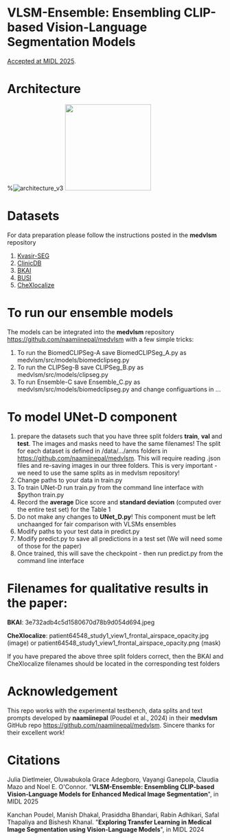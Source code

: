 # VLSM-Ensemble: Ensembling CLIP-based Vision-Language Segmentation Models
[Accepted at MIDL 2025](https://openreview.net/forum?id=IJJJT1vIdX#discussion).

# Architecture

%![architecture_v3](https://github.com/user-attachments/assets/5197ebda-205d-40c8-9a97-5a918284dee3)
<img src="https://github.com/user-attachments/assets/5197ebda-205d-40c8-9a97-5a918284dee3" width="200" />

# Datasets
For data preparation please follow the instructions posted in the **medvlsm** repository
1. [Kvasir-SEG](https://datasets.simula.no/kvasir-seg/)
2. [ClinicDB](https://www.kaggle.com/datasets/balraj98/cvcclinicdb)
3. [BKAI](https://www.kaggle.com/c/bkai-igh-neopolyp/data)
4. [BUSI](https://www.kaggle.com/datasets/aryashah2k/breast-ultrasound-images-dataset)
5. [CheXlocalize](https://stanfordaimi.azurewebsites.net/datasets/23c56a0d-15de-405b-87c8-99c30138950c)

# To run our ensemble models
The models can be integrated into the **medvlsm** repository https://github.com/naamiinepal/medvlsm with a few simple tricks:

1. To run the BiomedCLIPSeg-A save BiomedCLIPSeg_A.py as medvlsm/src/models/biomedclipseg.py
2. To run the CLIPSeg-B save CLIPSeg_B.py as medvlsm/src/models/clipseg.py
3. To run Ensemble-C save Ensemble_C.py as medvlsm/src/models/biomedclipseg.py and change configuartions in ...
   
# To model UNet-D component
1. prepare the datasets such that you have three split folders **train**, **val** and **test**. The images and masks need to have the same filenames! The split for each dataset is defined in /data/.../anns folders in https://github.com/naamiinepal/medvlsm. This will require reading .json files and re-saving images in our three folders. This is very important - we need to use the same splits as in medvlsm repository!
2. Change paths to your data in train.py
3. To train UNet-D run train.py from the command line interface with $python train.py
4. Record the **average** Dice score and **standard deviation** (computed over the entire test set) for the Table 1
5. Do not make any changes to **UNet_D.py**! This component must be left unchaanged for fair comparison with VLSMs ensembles
6. Modify paths to your test data in predict.py
7. Modify predict.py to save all predictions in a test set (We will need some of those for the paper)
8. Once trained, this will save the checkpoint - then run predict.py from the command line interface

# Filenames for qualitative results in the paper:
**BKAI**: 3e732adb4c5d1580670d78b9d054d694.jpeg

**CheXlocalize**: patient64548_study1_view1_frontal_airspace_opacity.jpg (image) or patient64548_study1_view1_frontal_airspace_opacity.png (mask)

If you have prepared the above three split folders correct, then the BKAI and CheXlocalize filenames should be located in the corresponding test folders

# Acknowledgement
This repo works with the experimental testbench, data splits and text prompts developed by **naamiinepal** (Poudel et al., 2024) in their **medvlsm** GitHub repo https://github.com/naamiinepal/medvlsm. Sincere thanks for their excellent work!

# Citations
Julia Dietlmeier, Oluwabukola Grace Adegboro, Vayangi Ganepola, Claudia Mazo and Noel E. O'Connor. "**VLSM-Ensemble: Ensembling CLIP-based Vision-Language
Models for Enhanced Medical Image Segmentation**", in MIDL 2025

Kanchan Poudel, Manish Dhakal, Prasiddha Bhandari, Rabin Adhikari, Safal Thapaliya and Bishesh Khanal. "**Exploring Transfer Learning in Medical Image Segmentation
using Vision-Language Models**", in MIDL 2024


